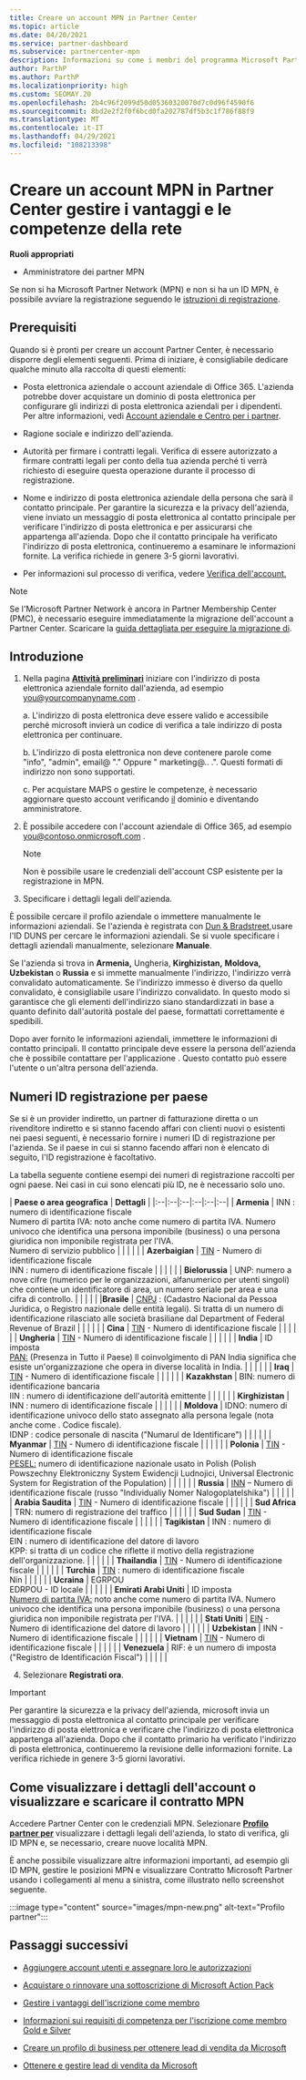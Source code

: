 ```yaml
---
title: Creare un account MPN in Partner Center
ms.topic: article
ms.date: 04/20/2021
ms.service: partner-dashboard
ms.subservice: partnercenter-mpn
description: Informazioni su come i membri del programma Microsoft Partner Network possono creare un account per il Centro per i partner al fine di gestire le competenze e i vantaggi offerti dalla rete.
author: ParthP
ms.author: ParthP
ms.localizationpriority: high
ms.custom: SEOMAY.20
ms.openlocfilehash: 2b4c96f2099d50d05360320070d7c0d96f4590f6
ms.sourcegitcommit: 8bd2e2f2f0f6bcd0fa202787df5b3c1f786f88f9
ms.translationtype: MT
ms.contentlocale: it-IT
ms.lasthandoff: 04/29/2021
ms.locfileid: "108213398"
---
```

# <a name="create-an-mpn-account-in-partner-center-to-manage-network-benefits-and-competencies"></a>Creare un account MPN in Partner Center gestire i vantaggi e le competenze della rete

**Ruoli appropriati**

- Amministratore dei partner MPN

Se non si ha Microsoft Partner Network (MPN) e non si ha un ID MPN, è possibile avviare la registrazione seguendo le [istruzioni di registrazione](https://partner.microsoft.com/dashboard/account/v3/enrollment/introduction/partnership).

## <a name="prerequisites"></a>Prerequisiti 

Quando si è pronti per creare un account Partner Center, è necessario disporre degli elementi seguenti.  Prima di iniziare, è consigliabile dedicare qualche minuto alla raccolta di questi elementi:

- Posta elettronica aziendale o account aziendale di Office 365. L'azienda potrebbe dover acquistare un dominio di posta elettronica per configurare gli indirizzi di posta elettronica aziendali per i dipendenti. Per altre informazioni, vedi [Account aziendale e Centro per i partner](azure-active-directory-tenants-and-partner-center.md). 
 
- Ragione sociale e indirizzo dell'azienda.

- Autorità per firmare i contratti legali. Verifica di essere autorizzato a firmare contratti legali per conto della tua azienda perché ti verrà richiesto di eseguire questa operazione durante il processo di registrazione.

- Nome e indirizzo di posta elettronica aziendale della persona che sarà il contatto principale. Per garantire la sicurezza e la privacy dell'azienda, viene inviato un messaggio di posta elettronica al contatto principale per verificare l'indirizzo di posta elettronica e per assicurarsi che appartenga all'azienda. Dopo che il contatto principale ha verificato l'indirizzo di posta elettronica, continueremo a esaminare le informazioni fornite. La verifica richiede in genere 3-5 giorni lavorativi. 

- Per informazioni sul processo di verifica, vedere [Verifica dell'account.](verification-responses.md)

>[!NOTE]
>Se l'Microsoft Partner Network è ancora in Partner Membership Center (PMC), è necessario eseguire immediatamente la migrazione dell'account a Partner Center. Scaricare la [guida dettagliata per eseguire la migrazione di](https://assetsprod.microsoft.com/mpn/migrate-pmc-pc-mpa-guide.pptx).

## <a name="get-started"></a>Introduzione

1. Nella pagina [**Attività preliminari**](https://partner.microsoft.com/dashboard/account/v3/enrollment/introduction/partnership) iniziare con l'indirizzo di posta elettronica aziendale fornito dall'azienda, ad esempio you@yourcompanyname.com .

 
    a.  L'indirizzo di posta elettronica deve essere valido e accessibile perché microsoft invierà un codice di verifica a tale indirizzo di posta elettronica per continuare.

    b.  L'indirizzo di posta elettronica non deve contenere parole come "info", "admin", email@ "." Oppure " marketing@.. .". Questi formati di indirizzo non sono supportati.

    c.  Per acquistare MAPS o gestire le competenze, è necessario aggiornare questo account verificando [il](become-global-admin.md) dominio e diventando amministratore. 

2. È possibile accedere con l'account aziendale di Office 365, ad esempio you@contoso.onmicrosoft.com .

   >[!NOTE]
   > Non è possibile usare le credenziali dell'account CSP esistente per la registrazione in MPN.

3. Specificare i dettagli legali dell'azienda.

È possibile cercare il profilo aziendale o immettere manualmente le informazioni aziendali. Se l'azienda è registrata con [Dun & Bradstreet,](https://partner.microsoft.com/marketing/usisvshowcase/dunandbrad)usare l'ID DUNS per cercare le informazioni aziendali. Se si vuole specificare i dettagli aziendali manualmente, selezionare **Manuale**.

Se l'azienda si trova in **Armenia,** Ungheria, **Kirghizistan,** **Moldova,** **Uzbekistan** o **Russia** e si immette manualmente l'indirizzo, l'indirizzo verrà convalidato automaticamente. Se l'indirizzo immesso è diverso da quello convalidato, è consigliabile usare l'indirizzo convalidato. In questo modo si garantisce che gli elementi dell'indirizzo siano standardizzati in base a quanto definito dall'autorità postale del paese, formattati correttamente e spedibili.  

Dopo aver fornito le informazioni aziendali, immettere le informazioni di contatto principali. Il contatto principale deve essere la persona dell'azienda che è possibile contattare per l'applicazione . Questo contatto può essere l'utente o un'altra persona dell'azienda.

## <a name="registration-id-numbers-by-country"></a>Numeri ID registrazione per paese

Se si è un provider indiretto, un partner di fatturazione diretta o un rivenditore indiretto e si stanno facendo affari con clienti nuovi o esistenti nei paesi seguenti, è necessario fornire i numeri ID di registrazione per l'azienda. Se il paese in cui si stanno facendo affari non è elencato di seguito, l'ID registrazione è facoltativo.

La tabella seguente contiene esempi dei numeri di registrazione raccolti per ogni paese. Nei casi in cui sono elencati più ID, ne è necessario solo uno.

| **Paese o area geografica** | **Dettagli** | 
|:--|:--|:--|:--|:--|:--|
| **Armenia** | INN : numero di identificazione fiscale<br>Numero di partita IVA: noto anche come numero di partita IVA. Numero univoco che identifica una persona imponibile (business) o una persona giuridica non imponibile registrata per l'IVA.<br>Numero di servizio pubblico |  |  | |  |
| **Azerbaigian**  | [TIN](http://www.oecd.org/tax/automatic-exchange/crs-implementation-and-assistance/tax-identification-numbers/Azerbaijan-TIN.pdf) - Numero di identificazione fiscale<br>INN : numero di identificazione fiscale |  |  |  |  |
| **Bielorussia**  | UNP: numero a nove cifre (numerico per le organizzazioni, alfanumerico per utenti singoli) che contiene un identificatore di area, un numero seriale per area e una cifra di controllo. |  |  |  |  |
|**Brasile** | [CNPJ](http://www.oecd.org/tax/automatic-exchange/crs-implementation-and-assistance/tax-identification-numbers/Brazil-TIN.pdf) : (Cadastro Nacional da Pessoa Jurìdica, o Registro nazionale delle entità legali). Si tratta di un numero di identificazione rilasciato alle società brasiliane dal Department of Federal Revenue of Brazil  |  |  |  |  |
| **Cina** | [TIN](http://www.oecd.org/tax/automatic-exchange/crs-implementation-and-assistance/tax-identification-numbers/China-TIN.pdf) - Numero di identificazione fiscale |  |  |  |  |
| **Ungheria**  | [TIN](http://www.oecd.org/tax/automatic-exchange/crs-implementation-and-assistance/tax-identification-numbers/Hungary-TIN.pdf) - Numero di identificazione fiscale |  |  |  |  |
| **India** | ID imposta<br>[PAN:](http://www.oecd.org/tax/automatic-exchange/crs-implementation-and-assistance/tax-identification-numbers/India-TIN.pdf) (Presenza in Tutto il Paese) Il coinvolgimento di PAN India significa che esiste un'organizzazione che opera in diverse località in India. |  |  |  |  |
| **Iraq** | [TIN](http://www.oecd.org/tax/automatic-exchange/crs-implementation-and-assistance/tax-identification-numbers/) - Numero di identificazione fiscale |  |  |  |  |
| **Kazakhstan**  | BIN: numero di identificazione bancaria<br>IIN : numero di identificazione dell'autorità emittente |  |  |  |  |
| **Kirghizistan**  | INN : numero di identificazione fiscale |  |  |  |  |
| **Moldova**  | IDNO: numero di identificazione univoco dello stato assegnato alla persona legale (nota anche come . Codice fiscale).<br>IDNP : codice personale di nascita ("Numarul de Identificare") |  |  |  |  |
| **Myanmar** | [TIN](http://www.oecd.org/tax/automatic-exchange/crs-implementation-and-assistance/tax-identification-numbers/) - Numero di identificazione fiscale |  |  |  |  |
| **Polonia**  | [TIN](http://www.oecd.org/tax/automatic-exchange/crs-implementation-and-assistance/tax-identification-numbers/Poland-TIN.pdf) - Numero di identificazione fiscale<br>[PESEL:](http://www.oecd.org/tax/automatic-exchange/crs-implementation-and-assistance/tax-identification-numbers/Poland-TIN.pdf) numero di identificazione nazionale usato in Polish (Polish Powszechny Elektroniczny System Ewidencji Ludnojici, Universal Electronic System for Registration of the Population) |  |  |  |  |
| **Russia**  | [INN](http://www.oecd.org/tax/automatic-exchange/crs-implementation-and-assistance/tax-identification-numbers/Russia-TIN.pdf) – Numero di identificazione fiscale (russo "Individualiy Nomer Nalogoplatelshika") |  |  |  |  |
| **Arabia Saudita** | [TIN](http://www.oecd.org/tax/automatic-exchange/crs-implementation-and-assistance/tax-identification-numbers/Saudi-Arabia-TIN.pdf) - Numero di identificazione fiscale |  |  |  |  |
| **Sud Africa** | TRN: numero di registrazione del traffico |  |  |  |  |
| **Sud Sudan** | [TIN](http://www.oecd.org/tax/automatic-exchange/crs-implementation-and-assistance/tax-identification-numbers/) - Numero di identificazione fiscale |  |  |  |  |
| **Tagikistan**  | INN : numero di identificazione fiscale<br>EIN : numero di identificazione del datore di lavoro<br>KPP: si tratta di un codice che riflette il motivo della registrazione dell'organizzazione. |  |  |  |  |
| **Thailandia** | [TIN](http://www.oecd.org/tax/automatic-exchange/crs-implementation-and-assistance/tax-identification-numbers/) - Numero di identificazione fiscale |  |  |  |  |
| **Turchia** | [TIN](http://www.oecd.org/tax/automatic-exchange/crs-implementation-and-assistance/tax-identification-numbers/Turkey-TIN.pdf) : numero di identificazione fiscale<br>Nin |  |  |  |  |
| **Ucraina**  | EGRPOU<br>EDRPOU - ID locale |  |  |  |  |
| **Emirati Arabi Uniti** | ID imposta<br>[Numero di partita IVA:](http://www.oecd.org/tax/automatic-exchange/crs-implementation-and-assistance/tax-identification-numbers/UAE-TIN.pdf) noto anche come numero di partita IVA. Numero univoco che identifica una persona imponibile (business) o una persona giuridica non imponibile registrata per l'IVA. |  |  |  |  |
| **Stati Uniti** | [EIN](https://irs.ein-forms-gov.com/?keyword=employer%20identification%20number&source=Google&network=o&device=c&devicemodel=&mobile=&adposition%5d&targetid=kwd-81501461534755:loc-190&msclkid=458d3159f6051392f5286e8e75ed79ce) - Numero di identificazione del datore di lavoro |  |  |  |  |
| **Uzbekistan**  | INN - Numero di identificazione fiscale |  |  |  |  |
| **Vietnam** | [TIN](http://www.oecd.org/tax/automatic-exchange/crs-implementation-and-assistance/tax-identification-numbers/) - Numero di identificazione fiscale |  |  |  |  |
| **Venezuela** | RIF: è un numero di imposta ("Registro de Identificación Fiscal") |  |  |  |  |

4. Selezionare **Registrati ora**.

>[!IMPORTANT]
>Per garantire la sicurezza e la privacy dell'azienda, microsoft invia un messaggio di posta elettronica al contatto principale per verificare l'indirizzo di posta elettronica e verificare che l'indirizzo di posta elettronica appartenga all'azienda. Dopo che il contatto primario ha verificato l'indirizzo di posta elettronica, continueremo la revisione delle informazioni fornite. La verifica richiede in genere 3-5 giorni lavorativi. 

## <a name="how-to-view-account-details-or-view-and-download-the-mpn-agreement"></a>Come visualizzare i dettagli dell'account o visualizzare e scaricare il contratto MPN

Accedere Partner Center con le credenziali MPN. Selezionare [**Profilo partner per**](https://partner.microsoft.com/pcv/accountsettings/connectedpartnerprofile) visualizzare i dettagli legali dell'azienda, lo stato di verifica, gli ID MPN e, se necessario, creare nuove località MPN. 

È anche possibile visualizzare altre informazioni importanti, ad esempio gli ID MPN, gestire le posizioni MPN e visualizzare Contratto Microsoft Partner usando i collegamenti al menu a sinistra, come illustrato nello screenshot seguente.

:::image type="content" source="images/mpn-new.png" alt-text="Profilo partner":::


## <a name="next-steps"></a>Passaggi successivi

-  [Aggiungere account utenti e assegnare loro le autorizzazioni](create-user-accounts-and-set-permissions.md)

-  [Acquistare o rinnovare una sottoscrizione di Microsoft Action Pack](mpn-get-action-pack.md)

-  [Gestire i vantaggi dell'iscrizione come membro](manage-your-partner-network-benefits.md)

-  [Informazioni sui requisiti di competenza per l'iscrizione come membro Gold e Silver](https://partner.microsoft.com/membership/competencies)

-  [Creare un profilo di business per ottenere lead di vendita da Microsoft](create-a-marketing-profile.md)

-  [Ottenere e gestire lead di vendita da Microsoft](manage-leads.md)

